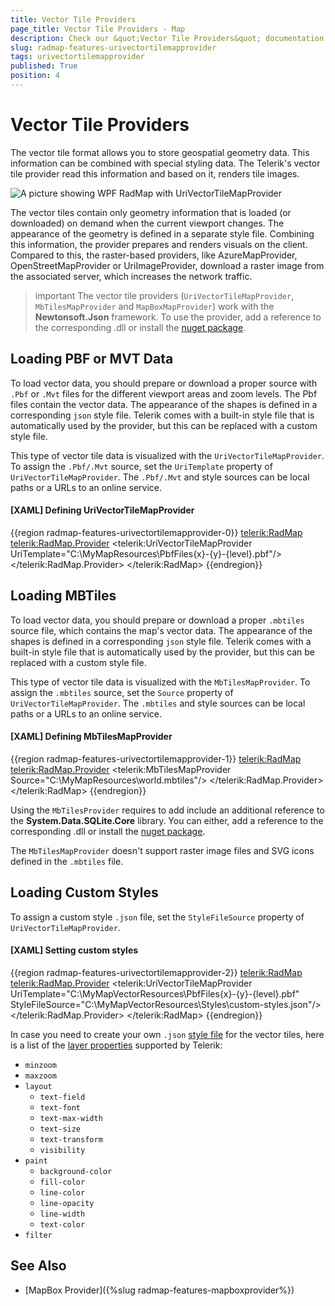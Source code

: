 ```yaml
---
title: Vector Tile Providers
page_title: Vector Tile Providers - Map
description: Check our &quot;Vector Tile Providers&quot; documentation article for the RadMap WPF control.
slug: radmap-features-urivectortilemapprovider
tags: urivectortilemapprovider
published: True
position: 4
---
```


# Vector Tile Providers

The vector tile format allows you to store geospatial geometry data. This information can be combined with special styling data. The Telerik's vector tile provider read this information and based on it, renders tile images.

![A picture showing WPF RadMap with UriVectorTileMapProvider](images/radmap-features-urivectortilemapprovider-0.png)

The vector tiles contain only geometry information that is loaded (or downloaded) on demand when the current viewport changes. The appearance of the geometry is defined in a separate style file. Combining this information, the provider prepares and renders visuals on the client. Compared to this, the raster-based providers, like AzureMapProvider, OpenStreetMapProvider or UriImageProvider, download a raster image from the associated server, which increases the network traffic.

>important The vector tile providers (`UriVectorTileMapProvider`, `MbTilesMapProvider` and `MapBoxMapProvider`) work with the __Newtonsoft.Json__ framework. To use the provider, add a reference to the corresponding .dll or install the [nuget package](https://www.nuget.org/packages/Newtonsoft.Json/).

## Loading PBF or MVT Data

To load vector data, you should prepare or download a proper source with `.Pbf` or `.Mvt` files for the different viewport areas and zoom levels. The Pbf files contain the vector data. The appearance of the shapes is defined in a corresponding `json` style file. Telerik comes with a built-in style file that is automatically used by the provider, but this can be replaced with a custom style file. 

This type of vector tile data is visualized with the `UriVectorTileMapProvider`. To assign the `.Pbf/.Mvt` source, set the `UriTemplate` property of `UriVectorTileMapProvider`. The `.Pbf/.Mvt` and style sources can be local paths or a URLs to an online service. 

#### __[XAML] Defining UriVectorTileMapProvider__
{{region radmap-features-urivectortilemapprovider-0}}
	<telerik:RadMap>
		<telerik:RadMap.Provider>
			<telerik:UriVectorTileMapProvider UriTemplate="C:\MyMapResources\PbfFiles\{x}-{y}-{level}.pbf"/>
		</telerik:RadMap.Provider>
	</telerik:RadMap>
{{endregion}}

## Loading MBTiles

To load vector data, you should prepare or download a proper `.mbtiles` source file, which contains the map's vector data. The appearance of the shapes is defined in a corresponding `json` style file. Telerik comes with a built-in style file that is automatically used by the provider, but this can be replaced with a custom style file. 

This type of vector tile data is visualized with the `MbTilesMapProvider`. To assign the `.mbtiles` source, set the `Source` property of `UriVectorTileMapProvider`. The `.mbtiles` and style sources can be local paths or a URLs to an online service. 

#### __[XAML] Defining MbTilesMapProvider__
{{region radmap-features-urivectortilemapprovider-1}}
	<telerik:RadMap>
		<telerik:RadMap.Provider>
			<telerik:MbTilesMapProvider Source="C:\MyMapResources\world.mbtiles"/>
		</telerik:RadMap.Provider>
	</telerik:RadMap>
{{endregion}}

Using the `MbTilesProvider` requires to add include an additional reference to the __System.Data.SQLite.Core__ library. You can either, add a reference to the corresponding .dll or install the [nuget package](https://www.nuget.org/packages/System.Data.SQLite.Core/).

The `MbTilesMapProvider` doesn't support raster image files and SVG icons defined in the `.mbtiles` file.

## Loading Custom Styles 

To assign a custom style `.json` file, set the `StyleFileSource` property of `UriVectorTileMapProvider`.

#### __[XAML] Setting custom styles__
{{region radmap-features-urivectortilemapprovider-2}}
	<telerik:RadMap>
		<telerik:RadMap.Provider>
			<telerik:UriVectorTileMapProvider UriTemplate="C:\MyMapVectorResources\PbfFiles\{x}-{y}-{level}.pbf"
											  StyleFileSource="C:\MyMapVectorResources\Styles\custom-styles.json"/>
		</telerik:RadMap.Provider>
	</telerik:RadMap>
{{endregion}}

In case you need to create your own `.json` [style file](https://docs.mapbox.com/mapbox-gl-js/style-spec/) for the vector tiles, here is a list of the [layer properties](https://docs.mapbox.com/mapbox-gl-js/style-spec/layers/) supported by Telerik:

* `minzoom`
* `maxzoom` 
* `layout`    
    * `text-field`
    * `text-font`
    * `text-max-width`
    * `text-size`
    * `text-transform`
	* `visibility`	
* `paint`
	* `background-color`
	* `fill-color`
	* `line-color`
	* `line-opacity`
	* `line-width`
	* `text-color`
* `filter`

## See Also 
* [MapBox Provider]({%slug radmap-features-mapboxprovider%})